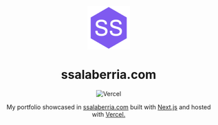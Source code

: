 <div align="center">
  <img alt="Logo" src="public/images/logo-color.svg" width="100" />
</div>
<h1 align="center">
  ssalaberria.com
</h1>
<p align="center">
	<img alt="Vercel" src="https://vercel-badge-ssal.vercel.app/api/Ssalaberria/portfolio" />
</p>
<p align="center">
  My portfolio showcased in <a href="https://ssalaberria.com" target="_blank">ssalaberria.com</a> built with <a href="https://nextjs.org/" target="_blank">Next.js</a> and hosted with <a href="https://vercel.com/" target="_blank">Vercel.</a>
</p>

